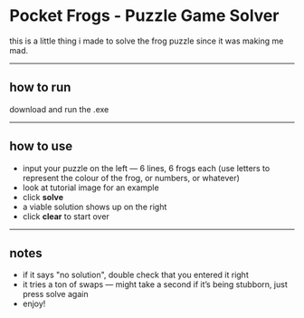 # Pocket Frogs - Puzzle Game Solver

this is a little thing i made to solve the frog puzzle since it was making me mad.

---

## how to run

download and run the .exe

---

## how to use

- input your puzzle on the left — 6 lines, 6 frogs each (use letters to represent the colour of the frog, or numbers, or whatever)
- look at tutorial image for an example
- click **solve**
- a viable solution shows up on the right
- click **clear** to start over

---

## notes

- if it says "no solution", double check that you entered it right
- it tries a ton of swaps — might take a second if it’s being stubborn, just press solve again
- enjoy!
